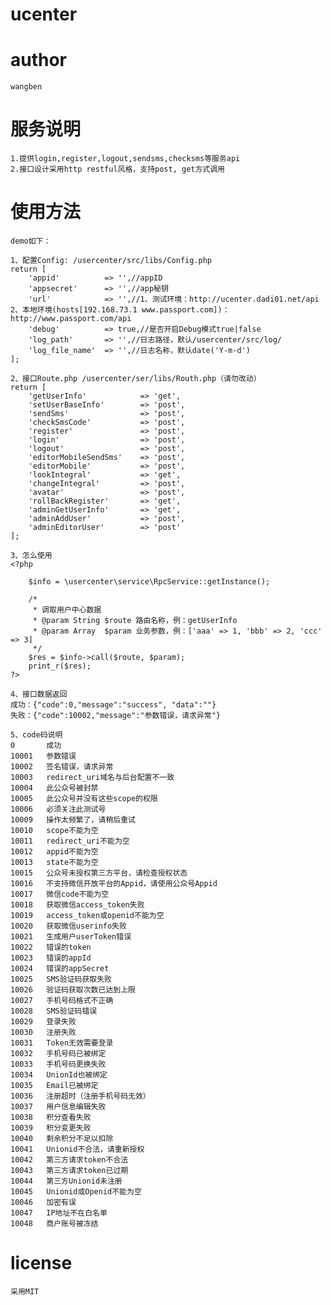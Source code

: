 # ucenter
# author
    wangben
# 服务说明
    1.提供login,register,logout,sendsms,checksms等服务api
    2.接口设计采用http restful风格，支持post, get方式调用
# 使用方法
    demo如下：

    1、配置Config: /usercenter/src/libs/Config.php
    return [
        'appid'          => '',//appID
        'appsecret'      => '',//app秘钥
        'url'            => '',//1、测试环境：http://ucenter.dadi01.net/api 2、本地环境(hosts[192.168.73.1 www.passport.com])：http://www.passport.com/api
        'debug'          => true,//是否开启Debug模式true|false
        'log_path'       => '',//日志路径，默认/usercenter/src/log/
        'log_file_name'  => '',//日志名称，默认date('Y-m-d')
    ];
     
    2、接口Route.php /usercenter/ser/libs/Routh.php（请勿改动）
    return [
        'getUserInfo'            => 'get',
        'setUserBaseInfo'        => 'post',
        'sendSms'                => 'post',
        'checkSmsCode'           => 'post',
        'register'               => 'post',
        'login'                  => 'post',
        'logout'                 => 'post',
        'editorMobileSendSms'    => 'post',
        'editorMobile'           => 'post',
        'lookIntegral'           => 'get',
        'changeIntegral'         => 'post',
        'avatar'                 => 'post',
        'rollBackRegister'       => 'get',
        'adminGetUserInfo'       => 'get',
        'adminAddUser'           => 'post',
        'adminEditorUser'        => 'post'
    ];
    
    3、怎么使用
    <?php

        $info = \usercenter\service\RpcService::getInstance();

        /*
         * 调取用户中心数据
         * @param String $route 路由名称，例：getUserInfo
         * @param Array  $param 业务参数，例：['aaa' => 1, 'bbb' => 2, 'ccc' => 3]
         */
        $res = $info->call($route, $param);
        print_r($res);
    ?>

    4、接口数据返回
    成功：{"code":0,"message":"success", "data":""}
    失败：{"code":10002,"message":"参数错误，请求异常"}

    5、code码说明
    0       成功
    10001   参数错误
    10002   签名错误，请求异常
    10003   redirect_uri域名与后台配置不一致
    10004   此公众号被封禁
    10005   此公众号并没有这些scope的权限
    10006   必须关注此测试号
    10009   操作太频繁了，请稍后重试
    10010   scope不能为空
    10011   redirect_uri不能为空
    10012   appid不能为空
    10013   state不能为空
    10015   公众号未授权第三方平台，请检查授权状态
    10016   不支持微信开放平台的Appid，请使用公众号Appid
    10017   微信code不能为空
    10018   获取微信access_token失败
    10019   access_token或openid不能为空
    10020   获取微信userinfo失败
    10021   生成用户userToken错误
    10022   错误的token
    10023   错误的appId
    10024   错误的appSecret
    10025   SMS验证码获取失败
    10026   验证码获取次数已达到上限
    10027   手机号码格式不正确
    10028   SMS验证码错误
    10029   登录失败
    10030   注册失败
    10031   Token无效需要登录
    10032   手机号码已被绑定
    10033   手机号码更换失败
    10034   UnionId也被绑定
    10035   Email已被绑定
    10036   注册超时（注册手机号码无效）
    10037   用户信息编辑失败
    10038   积分查看失败
    10039   积分变更失败
    10040   剩余积分不足以扣除
    10041   Unionid不合法，请重新授权
    10042   第三方请求token不合法
    10043   第三方请求token已过期
    10044   第三方Unionid未注册
    10045   Unionid或Openid不能为空
    10046   加密有误
    10047   IP地址不在白名单
    10048   商户账号被冻结

# license
    采用MIT